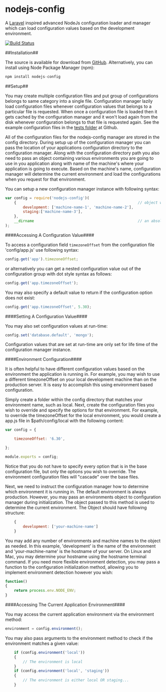 nodejs-config
=============

A [Laravel](http://laravel.com/) inspired advanced NodeJs configuration loader and manager which can load configuration values based on the development
environment.

[![Build Status](https://travis-ci.org/harishanchu/nodejs-config.svg?branch=master)](https://travis-ci.org/harishanchu/nodejs-config)


##Installation##

The source is available for download from [GitHub](https://github.com/harishanchu/nodejs-config). Alternatively, you can install using Node Package Manager (npm):

```javascript
npm install nodejs-config
```

##Setup##

You may create multiple configuration files and put group of configurations belongs to same category into a single
file. Configuration manager lazily load configuration files whenever configuration values that belongs to a particular
file is requested. When once a configuration file is loaded then it gets cached by the configuration manager and it
won't load again from the disk whenever configuration belongs to that file is requested again. See the example
configuration files in the [tests folder](https://github.com/harishanchu/nodejs-config/tests/config) at Github.

All of the configuration files for the nodejs-config manager are stored in the config directory. During setup
up of the configuration manager you can pass the location of your applications configuration directory to the
configuration manager. Along with the configuration directory path you also need to pass an object containing various
environments you are going to use in you application along with name of the machine's where your application is going
to execute. Based on the machine's name, configuration manager will determine the current environment and load the
configurations when you request for that environment.

You can setup a new configuration manager instance with following syntax:

```javascript
var config = require('nodejs-config')(
    {                                                       // object with various environment name and machine names
        development: ['machine-name-1', 'machine-name-2'],
        staging:['machine-name-3'],
    },
    __dirname                                               // an absolute path to configuration directory
);
```

####Accessing A Configuration Value####

To access a configuration field `timezoneOffset` from the configuration file 'config/app.js' use following syntax:

```javascript
config.get('app').timezoneOffset;
```

or alternatively you can get a nested configuration  value out of the configuration group with dot style syntax as 
follows: 

```javascript
config.get('app.timezoneOffset');
```
You may also specify a default value to return if the configuration option does not exist:

```javascript
config.get('app.timezoneOffset', 5.30);
```

####Setting A Configuration Value####

You may also set configuration values at run-time:

```javascript
config.set('database.default', 'mongo');
```

Configuration values that are set at run-time are only set for life time of the configuration manager instance.

####Environment Configuration####

It is often helpful to have different configuration values based on the environment the application is running in. For
example, you may wish to use a different timezoneOffset on your local development machine than on the production server.
It is easy to accomplish this using environment based configuration.

Simply create a folder within the config directory that matches your environment name, such as local. Next, create the
configuration files you wish to override and specify the options for that environment. For example, to override the
timezoneOffset for the local environment, you would create a app.js file in $path/config/local with the following
content:

```javascript
var config = {

    timezoneOffset: '6.30',

};

module.exports = config;
```
Notice that you do not have to specify every option that is in the base configuration file, but only the options you
wish to override. The environment configuration files will "cascade" over the base files.

Next, we need to instruct the configuration manager how to determine which environment it is running in. The default
environment is always production. However, you may pass an environments object to configuration manager during
initialization. The object passed to this method is used to determine the current environment.
The Object should have following structure:

```javascript
    {
        development: ['your-machine-name']
    }
```

You may add any number of environments and machine names to the object as needed. In this example, 'development' is the
name of the environment and 'your-machine-name' is the hostname of your server. On Linux and Mac, you may determine
your hostname using the hostname terminal command. If you need more flexible environment detection, you may pass a
function to the configuration initialization method, allowing you to implement environment detection however you wish:

```javascript
function()
{
    return process.env.NODE_ENV;
}
```

####Accessing The Current Application Environment####

You may access the current application environment via the environment method:

```javascript
environment = config.environment();
```

You may also pass arguments to the environment method to check if the environment matches a given value:


```javascript
    if (config.environment('local'))
    {
        // The environment is local
    }    
    if (config.environment('local', 'staging'))
    {
        // The environment is either local OR staging...
    }
```